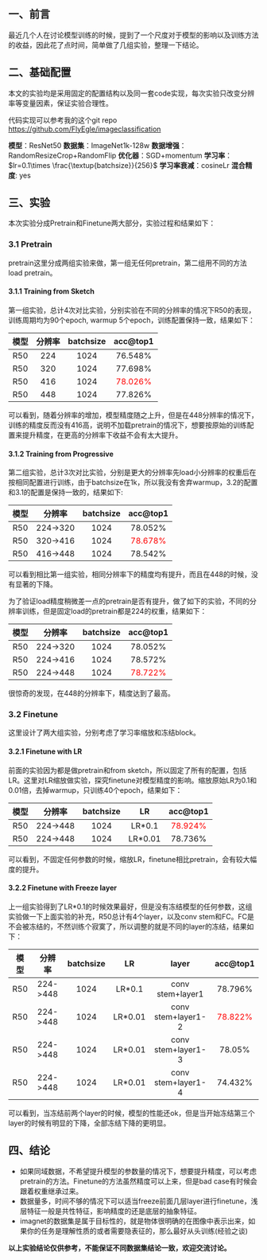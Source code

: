 ## 一、前言
最近几个人在讨论模型训练的时候，提到了一个尺度对于模型的影响以及训练方法的收益，因此花了点时间，简单做了几组实验，整理一下结论。

## 二、基础配置
本文的实验均是采用固定的配置结构以及同一套code实现，每次实验只改变分辨率等变量因素，保证实验合理性。

代码实现可以参考我的这个git repo
https://github.com/FlyEgle/imageclassification

**模型**：ResNet50
**数据集**：ImageNet1k-128w
**数据增强**：RandomResizeCrop+RandomFlip
**优化器**：SGD+momentum
**学习率**：$lr=0.1\times \frac{\textup{batchsize}}{256}$
**学习率衰减**：cosineLr
**混合精度**: yes

## 三、实验

本次实验分成Pretrain和Finetune两大部分，实验过程和结果如下：
### 3.1 Pretrain
pretrain这里分成两组实验来做，第一组无任何pretrain，第二组用不同的方法load pretrain。
#### 3.1.1 Training from Sketch
第一组实验，总计4次对比实验，分别实验在不同的分辨率的情况下R50的表现，训练周期均为90个epoch, warmup 5个epoch，训练配置保持一致，结果如下：

|模型|分辨率|batchsize|acc@top1|
|:---:|:---:|:---:|:---:|
|R50|224|1024|76.548%|
|R50|320|1024|77.698%|
|R50|416|1024|<font color=Red>78.026%</font>|
|R50|448|1024|77.826%|

可以看到，随着分辨率的增加，模型精度随之上升，但是在448分辨率的情况下，训练的精度反而没有416高，说明不加载pretrain的情况下，想要按原始的训练配置来提升精度，在更高的分辨率下收益不会有太大提升。

#### 3.1.2 Training from Progressive
第二组实验，总计3次对比实验，分别是更大的分辨率先load小分辨率的权重后在按相同配置进行训练，由于batchsize在1k，所以我没有舍弃warmup，3.2的配置和3.1的配置是保持一致的，结果如下:

|模型|分辨率|batchsize|acc@top1|
|:---:|:---:|:---:|:---:|
|R50|224->320|1024|78.052%|
|R50|320->416|1024|<font color=Red>78.678%</font>|
|R50|416->448|1024|78.542%|

可以看到相比第一组实验，相同分辨率下的精度均有提升，而且在448的时候，没有显著的下降。

为了验证load精度稍微差一点的pretrain是否有提升，做了如下的实验，不同的分辨率训练，但是固定load的pretrain都是224的权重，结果如下：

|模型|分辨率|batchsize|acc@top1|
|:---:|:---:|:---:|:---:|
|R50|224->320|1024|78.052%|
|R50|224->416|1024|78.572%|
|R50|224->448|1024|<font color=Red>78.722%</font>|

很惊奇的发现，在448的分辨率下，精度达到了最高。

### 3.2 Finetune
这里设计了两大组实验，分别考虑了学习率缩放和冻结block。
#### 3.2.1 Finetune with LR
前面的实验因为都是做pretrain和from sketch，所以固定了所有的配置，包括LR。这里对LR缩放做实验，探究finetune对模型精度的影响。缩放原始LR为0.1和0.01倍，去掉warmup，只训练40个epoch，结果如下：

|模型|分辨率|batchsize|LR|acc@top1|
|:---:|:---:|:---:|:---:|:---:|
|R50|224->448|1024|LR*0.1|<font color=Red>78.924%|
|R50|224->448|1024|LR*0.01|78.736%|

可以看到，不固定任何参数的时候，缩放LR，finetune相比pretrain，会有较大幅度的提升。

#### 3.2.2 Finetune with Freeze layer
上一组实验得到了LR*0.1的时候效果最好，但是没有冻结模型的任何参数，这组实验做一下上面实验的补充，R50总计有4个layer，以及conv stem和FC。FC是不会被冻结的，不然训练个寂寞了，所以调整的就是不同的layer的冻结，结果如下：

|模型|分辨率|batchsize|LR|layer|acc@top1|
|:---:|:---:|:---:|:---:|:---:|:---:|
|R50|224->448|1024|LR*0.1|conv stem+layer1|78.796%|
|R50|224->448|1024|LR*0.01|conv stem+layer1-2|<font color=red>78.822%|
|R50|224->448|1024|LR*0.01|conv stem+layer1-3|78.05%|
|R50|224->448|1024|LR*0.01|conv stem+layer1-4|74.432%|

可以看到，当冻结前两个layer的时候，模型的性能还ok，但是当开始冻结第三个layer的时候有明显的下降，全部冻结下降的更明显。

## 四、结论
- 如果同域数据，不希望提升模型的参数量的情况下，想要提升精度，可以考虑pretrain的方法。Finetune的方法虽然精度可以上来，但是bad case有时候会跟着权重继承过来。
- 数据量多，时间不够的情况下可以适当freeze前面几层layer进行finetune，浅层特征一般是共性特征，影响精度的还是底层的抽象特征。
- imagnet的数据集是属于目标性的，就是物体很明确的在图像中表示出来，如果你的任务是理解性质的或者需要隐表征的，那么最好从头训练(经验之谈)

**以上实验结论仅供参考，不能保证不同数据集结论一致，欢迎交流讨论。**

